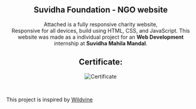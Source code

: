 <div align="center">

  <br />
  <br />

  <h2 align="center">Suvidha Foundation - NGO website</h2>

  Attached is a fully responsive charity website, <br />Responsive for all devices, build using HTML, CSS, and JavaScript.
  This website was made as a individual project for an **Web Development** internship at **Suvidha Mahila Mandal**.

## Certificate:

  ![Certificate](https://github.com/akulvaishnavi/NGO-Website/assets/98584106/5e7c6e86-fa13-4e96-8715-e9f3cfc5551e)


</div>

<br />

This project is inspired by [Wildvine](https://github.com/codewithsadee/wildvine)

